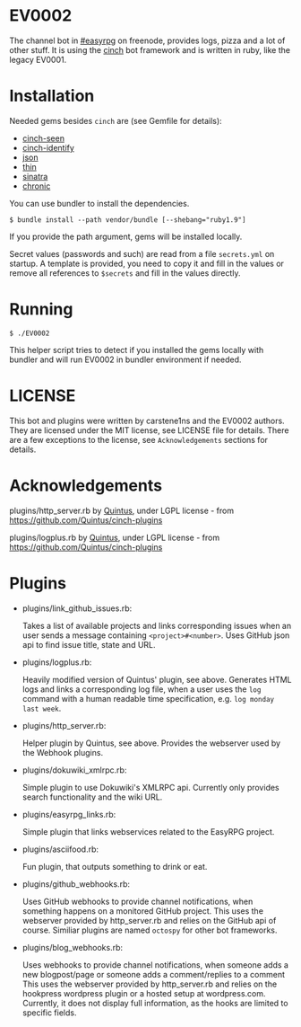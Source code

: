 # EV0002

The channel bot in [#easyrpg][webchat] on freenode, provides logs, pizza and a lot of
other stuff.
It is using the [cinch][cinch] bot framework and is written in ruby, like the legacy
EV0001.

# Installation

Needed gems besides `cinch` are (see Gemfile for details):

 * [cinch-seen][cinch-seen]
 * [cinch-identify][cinch-identify]
 * [json][json]
 * [thin][thin]
 * [sinatra][sinatra]
 * [chronic][chronic]

You can use bundler to install the dependencies.

    $ bundle install --path vendor/bundle [--shebang="ruby1.9"]

If you provide the path argument, gems will be installed locally.

Secret values (passwords and such) are read from a file `secrets.yml` on startup.
A template is provided, you need to copy it and fill in the values or remove all
references to `$secrets` and fill in the values directly.

# Running

    $ ./EV0002

This helper script tries to detect if you installed the gems locally with bundler and
will run EV0002 in bundler environment if needed.

# LICENSE

This bot and plugins were written by carstene1ns and the EV0002 authors.
They are licensed under the MIT license, see LICENSE file for details.
There are a few exceptions to the license, see `Acknowledgements` sections for details.

# Acknowledgements

plugins/http_server.rb by [Quintus][quintus], under LGPL license - from
https://github.com/Quintus/cinch-plugins

plugins/logplus.rb by [Quintus][quintus], under LGPL license - from
https://github.com/Quintus/cinch-plugins

# Plugins

 * plugins/link_github_issues.rb:

   Takes a list of available projects and links corresponding issues when an user sends a
   message containing `<project>#<number>`. Uses GitHub json api to find issue title,
   state and URL.

 * plugins/logplus.rb:

   Heavily modified version of Quintus' plugin, see above. Generates HTML logs and links a
   corresponding log file, when a user uses the `log` command with a human readable time
   specification, e.g. `log monday last week`.

 * plugins/http_server.rb:

   Helper plugin by Quintus, see above. Provides the webserver used by the Webhook plugins.

 * plugins/dokuwiki_xmlrpc.rb:

   Simple plugin to use Dokuwiki's XMLRPC api. Currently only provides search
   functionality and the wiki URL.

 * plugins/easyrpg_links.rb:

   Simple plugin that links webservices related to the EasyRPG project.

 * plugins/asciifood.rb:

   Fun plugin, that outputs something to drink or eat.

 * plugins/github_webhooks.rb:

   Uses GitHub webhooks to provide channel notifications, when something happens on a
   monitored GitHub project. This uses the webserver provided by http_server.rb and
   relies on the GitHub api of course. Similiar plugins are named `octospy` for other
   bot frameworks.

 * plugins/blog_webhooks.rb:

   Uses webhooks to provide channel notifications, when someone adds a new blogpost/page
   or someone adds a comment/replies to a comment  This uses the webserver provided by
   http_server.rb and relies on the hookpress wordpress plugin or a hosted setup at
   wordpress.com. Currently, it does not display full information, as the hooks are
   limited to specific fields.

[webchat]: https://webchat.freenode.net/?channels=easyrpg
[cinch]: https://github.com/cinchrb/cinch
[cinch-seen]: https://github.com/bhaberer/cinch-seen
[cinch-identify]: https://github.com/cinchrb/cinch-identify
[json]: http://flori.github.io/json/
[thin]: http://code.macournoyer.com/thin/
[sinatra]: http://sinatrarb.com/
[chronic]: https://github.com/mojombo/chronic
[quintus]: https://github.com/Quintus
